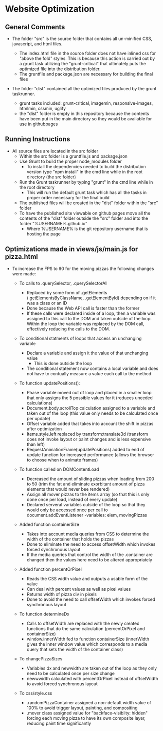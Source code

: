 # Website Optimization

## General Comments

* The folder "src" is the source folder that contains all un-minified CSS, javascript, and html files.
	* The index.html file in the source folder does not have inlined css for "above the fold" styles.  This is because this action is carried out by a grunt task utilizing the "grunt-critical" that ultimately puts the optimized file into the distribution folder.
	* The gruntfile and package.json are necessary for building the final files

* The folder "dist" contained all the optimized files produced by the grunt taskrunner.
	* grunt tasks included: grunt-critical, imagemin, responsive-images, htmlmin, cssmin, uglify
	* the "dist" folder is empty in this repository because the contents have been put in the main directory so they would be available for use in  githubpages


## Running Instructions

* All source files are located in the src folder
	* Within the src folder is a gruntfile.js and package.json
	* Use Grunt to build the proper node_modules folder
		* To install the dependencies needed to build the distribution version type "npm install" in the cmd line while in the root directory (the src folder)
	* Run the Grunt taskrunner by typing "grunt" in the cmd line while in the root directory
		* This will run the default grunt task which has all the tasks in proper order necessary for the final build
	* The published files will be created in the "dist" folder within the "src" folder
	* To have the published site viewable on github pages move all the contents of the "dist" folder outside the "src" folder and into the folder "%USERNAME%.github.io"
		* Where %USERNAME% is the git repository username that is hosting the page


## Optimizations made in views/js/main.js for pizza.html

* To increase the FPS to 60 for the moving pizzas the following changes were made:
	* To calls to .querySelector, .querySelectorAll
		* Replaced by some form of .getElements (.getElementsByClassName, .getElementById) depending on if it was a class or an ID
		* Done because the Web API call is faster than the former
		* If these calls were declared inside of a loop, then a variable was assigned to this call to the DOM and taken outside of the loop.  Within the loop the variable was replaced by the DOM call, effectively reducing the calls to the DOM.

	* To conditional statments of loops that access an unchanging variable
		* Declare a variable and assign it the value of that unchanging value
			* This is done outside the loop
		* The conditional statement now contains a local variable and does not have to contually measure a value each call to the method

	* To function updatePositions():
		* Phase variable moved out of loop and placed in a smaller loop that only assigns the 5 possible values for it (reduces uneeded calculations)
		* Document.body.scrollTop calculation assigned to a variable and taken out of the loop (this value only needs to be calculated once per update)
		* Offset variable added that takes into account the shift in pizzas after optimization
		* Items.style.left replaced by transform:translate3d (transform does not invoke layout or paint changes and is less expensive than left)
		* RequestAnimationFrame(updatePositions) added to end of update function for increased performance (allows the browser to choose when to animate frames)

	* To function called on DOMContentLoad
		* Decreased the amount of sliding pizzas when loading from 200 to 50 (trim the fat and eliminate exorbitant amount of pizza elements that would never bee rendered)
		* Assign all mover pizzas to the items array (so that this is only done once per load, instead of every update)
		* Declared serveral variables outside of the loop so that they would only be accessed once per call to document.addEventListener
			-variables: elem, movingPizzas

	* Added function containerSize
		* Takes into account media queries from CSS to determine the width of the container that holds the pizzas
		* Done to eliminate the need to access offsetWidth which invokes forced synchronous layout
		* If the media queries that control the width of the .container are changed then the values here need to be altered appropriately

	* Added function percentOrPixel
		* Reads the CSS width value and outputs a usable form of the value
		* Can deal with percent values as well as pixel values
		* Returns width of pizza div in pixels
		* Done to avoid the need to call offsetWidth which invokes forced synchronous layout

	* To function determineDx
		* Calls to offsetWidth are replaced with the newly created functions that do the same calculation (percentOrPixel and containerSize)
		* window.innerWidth fed to function containerSize (innerWidth gives the inner window value which corresponds to a media query that sets the width of the container class)

	* To changePizzaSizes
		* Variables dx and newwidth are taken out of the loop as they only need to be calculated once per size change
		* newwwidth calculated with percentOrPixel instead of offsetWidth to avoid forced synchronous layout
	
	* To css/style.css
		*  .randomPizzaContainer assigned a non-default width value of 100% to avoid trigger layout, painting, and compositing
		*  .mover class assigned value for "backface-visibilty: hidden" forcing each moving pizza to have its own composite layer, reducing paint time significantly